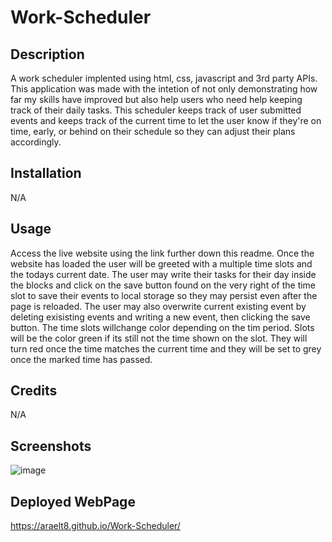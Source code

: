 # Work-Scheduler

## Description

A work scheduler implented using html, css, javascript and 3rd party APIs. This application was made with the intetion of not only demonstrating how far my skills have improved but also help users who need help keeping track of their daily tasks. This scheduler keeps track of user submitted events and keeps track of the current time to let the user know if they're on time, early, or behind on their schedule so they can adjust their plans accordingly.

## Installation

N/A

## Usage

Access the live website using the link further down this readme. Once the website has loaded the user will be greeted with a multiple time slots and the todays current date. The user may write their tasks for their day inside the blocks and click on the save button found on the very right of the time slot to save their events to local storage so they may persist even after the page is reloaded. The user may also overwrite current existing event by deleting exisisting events and writing a new event, then clicking the save button. The time slots willchange color depending on the tim period. Slots will be the color green if its still not the time shown on the slot. They will turn red once the time matches the current time and they will be set to grey once the marked time has passed.

## Credits

N/A

## Screenshots

![image](https://user-images.githubusercontent.com/60860293/233502773-ec1f3c14-2c9e-4e94-b3d8-f6b327293989.png)

## Deployed WebPage

https://araelt8.github.io/Work-Scheduler/
